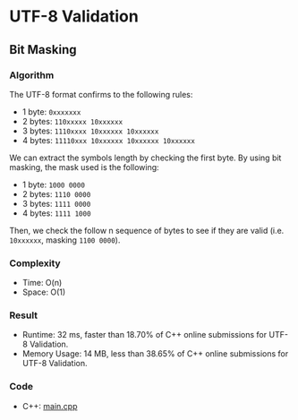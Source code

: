 # UTF-8 Validation



## Bit Masking



### Algorithm

The UTF-8 format confirms to the following rules:
- 1 byte: `0xxxxxxx`
- 2 bytes: `110xxxxx 10xxxxxx`
- 3 bytes: `1110xxxx 10xxxxxx 10xxxxxx`
- 4 bytes: `11110xxx 10xxxxxx 10xxxxxx 10xxxxxx`

We can extract the symbols length by checking the first byte.
By using bit masking, the mask used is the following:
- 1 byte: `1000 0000`
- 2 bytes: `1110 0000`
- 3 bytes: `1111 0000`
- 4 bytes: `1111 1000`

Then, we check the follow n sequence of bytes to see if they are valid (i.e. `10xxxxxx`, masking `1100 0000`).


### Complexity

- Time: O(n)
- Space: O(1)


### Result

- Runtime: 32 ms, faster than 18.70% of C++ online submissions for UTF-8 Validation.
- Memory Usage: 14 MB, less than 38.65% of C++ online submissions for UTF-8 Validation.


### Code

- C++: [main.cpp](#maincpp)